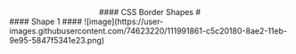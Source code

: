 <div align="center">#### CSS Border Shapes #</div>
#### Shape 1  ####
![image](https://user-images.githubusercontent.com/74623220/111991861-c5c20180-8ae2-11eb-9e95-5847f5341e23.png)

